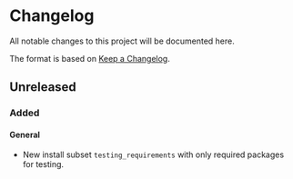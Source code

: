 # Changelog

All notable changes to this project will be documented here.

The format is based on [Keep a Changelog](https://keepachangelog.com/en/1.0.0/).


## Unreleased

### Added

#### General

- New install subset `testing_requirements` with only required packages for testing. 

